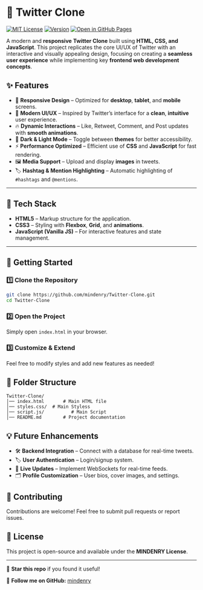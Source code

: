 # 🚀 **Twitter Clone** 
[![MIT License](https://img.shields.io/badge/License-MIT-blue.svg)](https://opensource.org/licenses/MINDENRY)
[![Version](https://img.shields.io/badge/Version-1.0.0-green.svg)](https://github.com/mindenry/Twitter-Clone)
[![Open in GitHub Pages](https://img.shields.io/badge/Open%20in-GitHub%20Pages-9cf.svg)](https://mindenry.github.io/Twitter-Clone/)

A modern and **responsive** **Twitter Clone** built using **HTML, CSS, and JavaScript**. This project replicates the core UI/UX of Twitter with an interactive and visually appealing design, focusing on creating a **seamless user experience** while implementing key **frontend web development concepts**.


## ✨ **Features**  

- 📱 **Responsive Design** – Optimized for **desktop**, **tablet**, and **mobile** screens.
- 🎨 **Modern UI/UX** – Inspired by Twitter’s interface for a **clean**, **intuitive** user experience.
- 🔥 **Dynamic Interactions** – Like, Retweet, Comment, and Post updates with **smooth animations**.
- 🌙 **Dark & Light Mode** – Toggle between **themes** for better accessibility.
- ⚡ **Performance Optimized** – Efficient use of **CSS** and **JavaScript** for fast rendering.
- 🖼 **Media Support** – Upload and display **images** in tweets.
- 🏷 **Hashtag & Mention Highlighting** – Automatic highlighting of `#hashtags` and `@mentions`.

---

## 📂 **Tech Stack**
- **HTML5** – Markup structure for the application.
- **CSS3** – Styling with **Flexbox**, **Grid**, and **animations**.
- **JavaScript (Vanilla JS)** – For interactive features and state management.

---

## 🚀 **Getting Started**

### 1️⃣ **Clone the Repository**

```bash
git clone https://github.com/mindenry/Twitter-Clone.git
cd Twitter-Clone
```

### 2️⃣ Open the Project
Simply open `index.html` in your browser.

### 3️⃣ Customize & Extend
Feel free to modify styles and add new features as needed!

## 📌 Folder Structure
```
Twitter-Clone/
│── index.html       # Main HTML file
│── styles.css/  # Main Styless
│── script.js/          # Main Script
│── README.md        # Project documentation
```

## 💡 Future Enhancements
- 🛠 **Backend Integration** – Connect with a database for real-time tweets.
- 🏷 **User Authentication** – Login/signup system.
- 📡 **Live Updates** – Implement WebSockets for real-time feeds.
- 🗂 **Profile Customization** – User bios, cover images, and settings.

## 🤝 Contributing
Contributions are welcome! Feel free to submit pull requests or report issues.

## 📜 License
This project is open-source and available under the **MINDENRY License**.

---

🌟 **Star this repo** if you found it useful!

🔗 **Follow me on GitHub:** [mindenry](https://github.com/mindenry)

